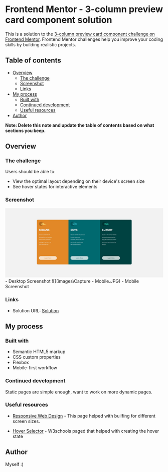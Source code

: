 # Frontend Mentor - 3-column preview card component solution

This is a solution to the [3-column preview card component challenge on Frontend Mentor](https://www.frontendmentor.io/challenges/3column-preview-card-component-pH92eAR2-). Frontend Mentor challenges help you improve your coding skills by building realistic projects. 

## Table of contents

- [Overview](#overview)
  - [The challenge](#the-challenge)
  - [Screenshot](#screenshot)
  - [Links](#links)
- [My process](#my-process)
  - [Built with](#built-with)
  - [Continued development](#continued-development)
  - [Useful resources](#useful-resources)
- [Author](#author)

**Note: Delete this note and update the table of contents based on what sections you keep.**

## Overview

### The challenge

Users should be able to:

- View the optimal layout depending on their device's screen size
- See hover states for interactive elements

### Screenshot

![](images\Capture-Desktop.JPG) - Desktop Screenshot
![](images\Capture - Mobile.JPG) - Mobile Screenshot


### Links

- Solution URL: [Solution](https://njabz-1.github.io/3-Column-Preview-Card/)

## My process

### Built with

- Semantic HTML5 markup
- CSS custom properties
- Flexbox
- Mobile-first workflow

### Continued development

Static pages are simple enough, want to work on more dynamic pages.

### Useful resources

- [Responsive Web Design](https://www.w3schools.com/css/css_rwd_mediaqueries.asp) - This page helped with builfing for different screen sizes. 

- [Hover Selector](https://www.w3schools.com/csSref/sel_hover.asp) - W3schools paged that helped with creating the hover state

## Author

Myself :)

